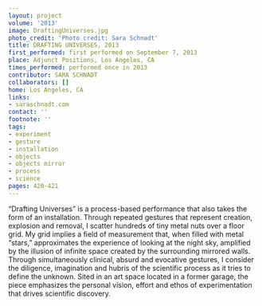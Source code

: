 ```yaml
---
layout: project
volume: '2013'
image: DraftingUniverses.jpg
photo_credit: 'Photo credit: Sara Schnadt'
title: DRAFTING UNIVERSES, 2013
first_performed: first performed on September 7, 2013
place: Adjunct Positions, Los Angeles, CA
times_performed: performed once in 2013
contributor: SARA SCHNADT
collaborators: []
home: Los Angeles, CA
links:
- saraschnadt.com
contact: ''
footnote: ''
tags:
- experiment
- gesture
- installation
- objects
- objects mirror
- process
- science
pages: 420-421
---
```


“Drafting Universes” is a process-based performance that also takes the form of an installation. Through repeated gestures that represent creation, explosion and removal, I scatter hundreds of tiny metal nuts over a floor grid. My grid implies a field of measurement that, when filled with metal “stars,” approximates the experience of looking at the night sky, amplified by the illusion of infinite space created by the surrounding mirrored walls. Through simultaneously clinical, absurd and evocative gestures, I consider the diligence, imagination and hubris of the scientific process as it tries to define the unknown. Sited in an art space located in a former garage, the piece emphasizes the personal vision, effort and ethos of experimentation that drives scientific discovery.
